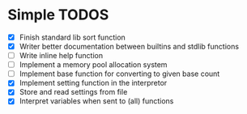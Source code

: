 Simple TODOS
============

* [x] Finish standard lib sort function
* [x] Writer better documentation between builtins and stdlib functions
* [ ] Write inline help function
* [ ] Implement a memory pool allocation system
* [ ] Implement base function for converting to given base count
* [x] Implement setting function in the interpretor
* [x] Store and read settings from file
* [x] Interpret variables when sent to (all) functions
